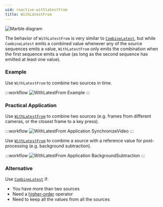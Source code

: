```yaml
---
uid: reactive-withlatestfrom
title: WithLatestFrom
---
```


![Marble diagram](~/images/reactive-withlatestfrom.svg)

The behavior of `WithLatestFrom` is very similar to [`CombineLatest`](xref:Bonsai.Reactive.CombineLatest), but while `CombineLatest` emits a combined value whenever any of the source sequences emits a value, `WithLatestFrom` only emits the combination when the first sequence emits a value (as long as the second sequence has emitted at least one value). 

### Example

Use `WithLatestFrom` to combine two sources in time.

:::workflow
![WithLatestFrom Example](../workflows/reactive-withlatestfrom-example.bonsai)
:::

### Practical Application

Use [`WithLatestFrom`](xref:Bonsai.Reactive.WithLatestFrom) to combine two sources (e.g. frames from different cameras, or the closest frame to a key press).

:::workflow
![WithLatestFrom Application SynchronizeVideo](../workflows/reactive-withlatestfrom-application-synchronizevideo.bonsai)
:::

Use [`WithLatestFrom`](xref:Bonsai.Reactive.WithLatestFrom) to combine a source with a reference value for post-processing (e.g. background subtraction).

:::workflow
![WithLatestFrom Application BackgroundSubtraction](../workflows/reactive-withlatestfrom-application-backgroundsubtraction.bonsai)
:::

### Alternative

Use [`CombineLatest`](xref:Bonsai.Reactive.CombineLatest) if:
- You have more than two sources
- Need a [higher-order](http://localhost:8080/articles/higher-order.html) operator
- Need to keep all the values from all the sources